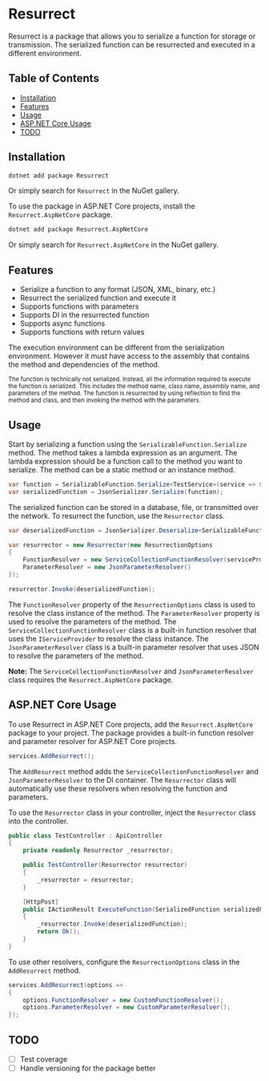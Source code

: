 # Resurrect

Resurrect is a package that allows you to serialize a function for storage or transmission. The serialized function can be resurrected and executed in a different environment.

## Table of Contents

- [Installation](#installation)
- [Features](#features)
- [Usage](#usage)
- [ASP.NET Core Usage](#aspnet-core-usage)
- [TODO](#todo)

## Installation

```bash
dotnet add package Resurrect
```

Or simply search for `Resurrect` in the NuGet gallery.

To use the package in ASP.NET Core projects, install the `Resurrect.AspNetCore` package.

```bash
dotnet add package Resurrect.AspNetCore
```

Or simply search for `Resurrect.AspNetCore` in the NuGet gallery.

## Features

- Serialize a function to any format (JSON, XML, binary, etc.)
- Resurrect the serialized function and execute it
- Supports functions with parameters
- Supports DI in the resurrected function
- Supports async functions
- Supports functions with return values

The execution environment can be different from the serialization environment. However it must have access to the assembly that contains the method and dependencies of the method.

<sup>The function is technically not serialized. Instead, all the information required to execute the function is serialized. This includes the method name, class name, assembly name, and parameters of the method. The function is resurrected by using reflection to find the method and class, and then invoking the method with the parameters.</sup>

## Usage

Start by serializing a function using the `SerializableFunction.Serialize` method. The method takes a lambda expression as an argument. The lambda expression should be a function call to the method you want to serialize. The method can be a static method or an instance method.

```csharp
var function = SerializableFunction.Serialize<TestService>(service => service.TestMethod("Hello, World!"));
var serializedFunction = JsonSerializer.Serialize(function);
```

The serialized function can be stored in a database, file, or transmitted over the network. To resurrect the function, use the `Resurrector` class.

```csharp
var deserializedFunction = JsonSerializer.Deserialize<SerializableFunction>(serializedFunction);

var resurrector = new Resurrector(new ResurrectionOptions
{
    FunctionResolver = new ServiceCollectionFunctionResolver(serviceProvider),
    ParameterResolver = new JsonParameterResolver()
});

resurrector.Invoke(deserializedFunction);
```

The `FunctionResolver` property of the `ResurrectionOptions` class is used to resolve the class instance of the method. The `ParameterResolver` property is used to resolve the parameters of the method. The `ServiceCollectionFunctionResolver` class is a built-in function resolver that uses the `IServiceProvider` to resolve the class instance. The `JsonParameterResolver` class is a built-in parameter resolver that uses JSON to resolve the parameters of the method.

**Note:** The `ServiceCollectionFunctionResolver` and `JsonParameterResolver` class requires the `Resurrect.AspNetCore` package.

## ASP.NET Core Usage

To use Resurrect in ASP.NET Core projects, add the `Resurrect.AspNetCore` package to your project. The package provides a built-in function resolver and parameter resolver for ASP.NET Core projects.

```csharp
services.AddResurrect();
```

The `AddResurrect` method adds the `ServiceCollectionFunctionResolver` and `JsonParameterResolver` to the DI container. The `Resurrector` class will automatically use these resolvers when resolving the function and parameters.

To use the `Resurrector` class in your controller, inject the `Resurrector` class into the controller.

```csharp
public class TestController : ApiController
{
    private readonly Resurrector _resurrector;

    public TestController(Resurrector resurrector)
    {
        _resurrector = resurrector;
    }

    [HttpPost]
    public IActionResult ExecuteFunction(SerializedFunction serializedFunction)
    {
        _resurrector.Invoke(deserializedFunction);
        return Ok();
    }
}
```

To use other resolvers, configure the `ResurrectionOptions` class in the `AddResurrect` method.

```csharp
services.AddResurrect(options =>
{
    options.FunctionResolver = new CustomFunctionResolver();
    options.ParameterResolver = new CustomParameterResolver();
});
```

## TODO

- [ ] Test coverage
- [ ] Handle versioning for the package better